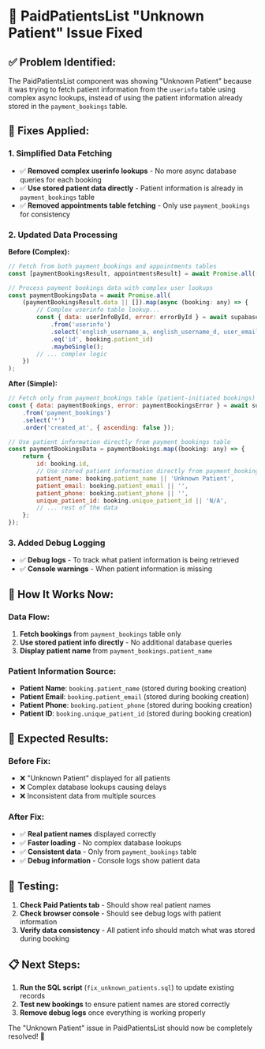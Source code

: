 # 🔧 **PaidPatientsList "Unknown Patient" Issue Fixed**

## ✅ **Problem Identified:**

The PaidPatientsList component was showing "Unknown Patient" because it was trying to fetch patient information from the `userinfo` table using complex async lookups, instead of using the patient information already stored in the `payment_bookings` table.

## 🔧 **Fixes Applied:**

### 1. **Simplified Data Fetching**
- ✅ **Removed complex userinfo lookups** - No more async database queries for each booking
- ✅ **Use stored patient data directly** - Patient information is already in `payment_bookings` table
- ✅ **Removed appointments table fetching** - Only use `payment_bookings` for consistency

### 2. **Updated Data Processing**
**Before (Complex):**
```javascript
// Fetch from both payment_bookings and appointments tables
const [paymentBookingsResult, appointmentsResult] = await Promise.all([...]);

// Process payment bookings data with complex user lookups
const paymentBookingsData = await Promise.all(
    (paymentBookingsResult.data || []).map(async (booking: any) => {
        // Complex userinfo table lookup...
        const { data: userInfoById, error: errorById } = await supabase
            .from('userinfo')
            .select('english_username_a, english_username_d, user_email, user_phonenumber, unique_patient_id, id, userid')
            .eq('id', booking.patient_id)
            .maybeSingle();
        // ... complex logic
    })
);
```

**After (Simple):**
```javascript
// Fetch only from payment_bookings table (patient-initiated bookings)
const { data: paymentBookings, error: paymentBookingsError } = await supabase
    .from('payment_bookings')
    .select('*')
    .order('created_at', { ascending: false });

// Use patient information directly from payment_bookings table
const paymentBookingsData = paymentBookings.map((booking: any) => {
    return {
        id: booking.id,
        // Use stored patient information directly from payment_bookings
        patient_name: booking.patient_name || 'Unknown Patient',
        patient_email: booking.patient_email || '',
        patient_phone: booking.patient_phone || '',
        unique_patient_id: booking.unique_patient_id || 'N/A',
        // ... rest of the data
    };
});
```

### 3. **Added Debug Logging**
- ✅ **Debug logs** - To track what patient information is being retrieved
- ✅ **Console warnings** - When patient information is missing

## 🎯 **How It Works Now:**

### **Data Flow:**
1. **Fetch bookings** from `payment_bookings` table only
2. **Use stored patient info directly** - No additional database queries
3. **Display patient name** from `payment_bookings.patient_name`

### **Patient Information Source:**
- **Patient Name**: `booking.patient_name` (stored during booking creation)
- **Patient Email**: `booking.patient_email` (stored during booking creation)
- **Patient Phone**: `booking.patient_phone` (stored during booking creation)
- **Patient ID**: `booking.unique_patient_id` (stored during booking creation)

## 🚀 **Expected Results:**

### **Before Fix:**
- ❌ "Unknown Patient" displayed for all patients
- ❌ Complex database lookups causing delays
- ❌ Inconsistent data from multiple sources

### **After Fix:**
- ✅ **Real patient names** displayed correctly
- ✅ **Faster loading** - No complex database lookups
- ✅ **Consistent data** - Only from `payment_bookings` table
- ✅ **Debug information** - Console logs show patient data

## 🧪 **Testing:**

1. **Check Paid Patients tab** - Should show real patient names
2. **Check browser console** - Should see debug logs with patient information
3. **Verify data consistency** - All patient info should match what was stored during booking

## 📋 **Next Steps:**

1. **Run the SQL script** (`fix_unknown_patients.sql`) to update existing records
2. **Test new bookings** to ensure patient names are stored correctly
3. **Remove debug logs** once everything is working properly

The "Unknown Patient" issue in PaidPatientsList should now be completely resolved! 🎉
